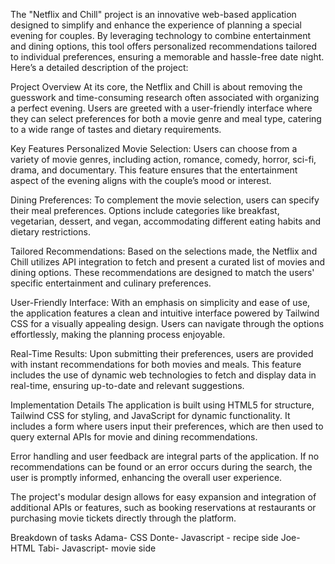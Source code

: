 The "Netflix and Chill" project is an innovative web-based application designed to simplify and enhance the experience of planning a special evening for couples. By leveraging technology to combine entertainment and dining options, this tool offers personalized recommendations tailored to individual preferences, ensuring a memorable and hassle-free date night. Here’s a detailed description of the project:

Project Overview
At its core, the Netflix and Chill is about removing the guesswork and time-consuming research often associated with organizing a perfect evening. Users are greeted with a user-friendly interface where they can select preferences for both a movie genre and meal type, catering to a wide range of tastes and dietary requirements.

Key Features
Personalized Movie Selection: Users can choose from a variety of movie genres, including action, romance, comedy, horror, sci-fi, drama, and documentary. This feature ensures that the entertainment aspect of the evening aligns with the couple’s mood or interest.

Dining Preferences: To complement the movie selection, users can specify their meal preferences. Options include categories like breakfast, vegetarian, dessert, and vegan, accommodating different eating habits and dietary restrictions.

Tailored Recommendations: Based on the selections made, the Netflix and Chill utilizes API integration to fetch and present a curated list of movies and dining options. These recommendations are designed to match the users' specific entertainment and culinary preferences.

User-Friendly Interface: With an emphasis on simplicity and ease of use, the application features a clean and intuitive interface powered by Tailwind CSS for a visually appealing design. Users can navigate through the options effortlessly, making the planning process enjoyable.

Real-Time Results: Upon submitting their preferences, users are provided with instant recommendations for both movies and meals. This feature includes the use of dynamic web technologies to fetch and display data in real-time, ensuring up-to-date and relevant suggestions.

Implementation Details
The application is built using HTML5 for structure, Tailwind CSS for styling, and JavaScript for dynamic functionality. It includes a form where users input their preferences, which are then used to query external APIs for movie and dining recommendations.

Error handling and user feedback are integral parts of the application. If no recommendations can be found or an error occurs during the search, the user is promptly informed, enhancing the overall user experience.

The project's modular design allows for easy expansion and integration of additional APIs or features, such as booking reservations at restaurants or purchasing movie tickets directly through the platform.

Breakdown of tasks 
Adama- CSS 
Donte- Javascript - recipe side 
Joe- HTML
Tabi- Javascript- movie side 


